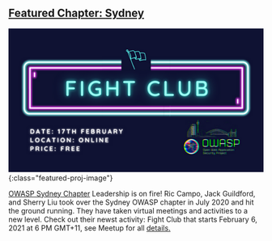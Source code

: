 
## [Featured Chapter: Sydney](#)

![Fight Club Flyer](/assets/images/content/FightClub.jpeg){:class="featured-proj-image"}

[OWASP Sydney Chapter](https://owasp.org/www-chapter-sydney/) Leadership is on fire!  Ric Campo, Jack Guildford, and Sherry Liu took over the Sydney OWASP chapter in July 2020 and hit the ground running.  They have taken virtual meetings and activities to a new level.  Check out their newst activity: Fight Club that starts February 6, 2021 at 6 PM GMT+11, see Meetup for all [details.](https://www.meetup.com/OWASP-Sydney-Chapter/)

